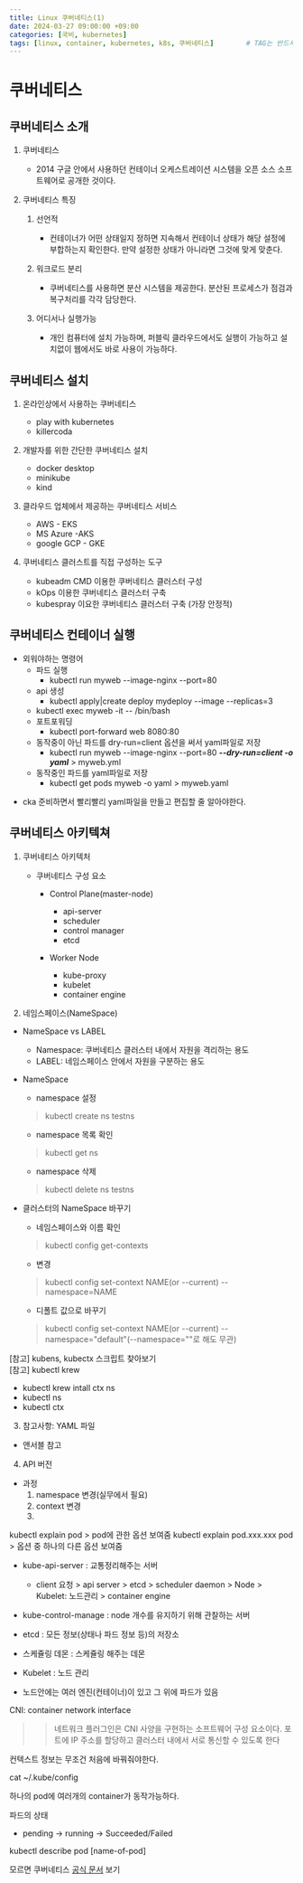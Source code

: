 ```yaml
---
title: Linux 쿠버네티스(1)
date: 2024-03-27 09:00:00 +09:00
categories: [국비, kubernetes]
tags: [linux, container, kubernetes, k8s, 쿠버네티스]		# TAG는 반드시 소문자로 이루어져야함!
---
```

# 쿠버네티스
## 쿠버네티스 소개
1. 쿠버네티스 
    - 2014 구글 안에서 사용하던 컨테이너 오케스트레이션 시스템을 오픈 소스 소프트웨어로 공개한 것이다.

2. 쿠버네티스 특징
    1. 선언적   
        - 컨테이너가 어떤 상태일지 정하면 지속해서 컨테이너 상태가 해당 설정에 부합하는지 확인한다. 만약 설정한 상태가 아니라면 그것에 맞게 맞춘다.

    2. 워크로드 분리
        - 쿠버네티스를 사용하면 분산 시스템을 제공한다. 분산된 프로세스가 점검과 복구처리를 각각 담당한다.

    3. 어디서나 실행가능
        - 개인 컴퓨터에 설치 가능하며, 퍼블릭 클라우드에서도 실행이 가능하고 설치없이 웹에서도 바로 사용이 가능하다.

## 쿠버네티스 설치
1. 온라인상에서 사용하는 쿠버네티스
    - play with kubernetes
    - killercoda


2. 개발자를 위한 간단한 쿠버네티스 설치
    - docker desktop
    - minikube
    - kind

3. 클라우드 업체에서 제공하는 쿠버네티스 서비스
    - AWS - EKS
    - MS Azure -AKS
    - google GCP - GKE

4. 쿠버네티스 클러스트를 직접 구성하는 도구
    - kubeadm CMD 이용한 쿠버네티스 클러스터 구성
    - kOps 이용한 쿠버네티스 클러스터 구축
    - kubespray 이요한 쿠버네티스 클러스터 구축 (가장 안정적)


## 쿠버네티스 컨테이너 실행

- 외워야하는 명령어
    - 파드 실행
        - kubectl run myweb --image-nginx --port=80
    - api 생성
        - kubectl apply|create deploy mydeploy --image --replicas=3
    - kubectl exec myweb -it -- /bin/bash
    - 포트포워딩
        - kubectl port-forward web 8080:80
    - 동작중이 아닌 파드를 dry-run=client 옵션을 써서 yaml파일로 저장
        - kubectl run myweb --image-nginx --port=80 ***--dry-run=client -o yaml*** > myweb.yml
    - 동작중인 파드를 yaml파일로 저장
        - kubectl get pods myweb -o yaml > myweb.yaml

* cka 준비하면서 빨리빨리 yaml파일을 만들고 편집할 줄 알아야한다.

## 쿠버네티스 아키텍쳐

1. 쿠버네티스 아키텍처
    - 쿠버네티스 구성 요소
        - Control Plane(master-node) 
            - api-server
            - scheduler
            - control manager
            - etcd

        - Worker Node
            - kube-proxy
            - kubelet
            - container engine

2. 네임스페이스(NameSpace)

- NameSpace vs LABEL
    - Namespace: 쿠버네티스 클러스터 내에서 자원을 격리하는 용도
    - LABEL: 네임스페이스 안에서 자원을 구분하는 용도

- NameSpace
    - namespace 설정
    > kubectl create ns testns
    - namespace 목록 확인
    > kubectl get ns
    - namespace 삭제
    > kubectl delete ns testns

- 클러스터의 NameSpace 바꾸기
    - 네임스페이스와 이름 확인
    > kubectl config get-contexts 
    - 변경
    > kubectl config set-context NAME(or --current) --namespace=NAME
    - 디폴트 값으로 바꾸기
    > kubectl config set-context NAME(or --current) --namespace="default"(--namespace=""로 해도 무관)

[참고] kubens, kubectx 스크립트 찾아보기  
[참고] kubectl krew
- kubectl krew intall ctx ns
- kubectl ns
- kubectl ctx

3. 참고사항: YAML 파일

- 앤서블 참고

4. API 버전

- 과정
    1. namespace 변경(실무에서 필요)
    2. context 변경
    3. 


kubectl explain pod > pod에 관한 옵션 보여줌
kubectl explain pod.xxx.xxx pod > 옵션 중 하나의 다른 옵션 보여줌

- kube-api-server   : 교통정리해주는 서버
    - client 요청 > api server > etcd > scheduler daemon > Node > Kubelet: 노드관리 > container engine

- kube-control-manage : node 개수를 유지하기 위해 관찰하는 서버

- etcd : 모든 정보(상태나 파드 정보 등)의 저장소

- 스케쥴링 데몬 : 스케쥴링 해주는 데몬

- Kubelet : 노드 관리

- 노드안에는 여러 엔진(컨테이너)이 있고 그 위에 파드가 있음

CNI: container network interface
>> 네트워크 플러그인은 CNI 사양을 구현하는 소프트웨어 구성 요소이다. 포트에 IP 주소를 할당하고 클러스터 내에서 서로 통신할 수 있도록 한다

컨텍스트 정보는 무조건 처음에 바꿔줘야한다.

cat ~/.kube/config

하나의 pod에 여러개의 container가 동작가능하다.

파드의 상태
- pending -> running -> Succeeded/Failed

kubectl describe pod [name-of-pod]

모르면 쿠버네티스 [공식 문서](https://kubernetes.io/) 보기
